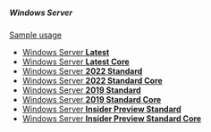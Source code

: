 ##### Windows Server

[Sample usage][windows-server-sample-usage]

- [Windows Server **Latest**][windows-server-latest-box]
- [Windows Server **Latest Core**][windows-server-latest-core-box]
- [Windows Server **2022 Standard**][windows-server-2022-standard-box]
- [Windows Server **2022 Standard Core**][windows-server-2022-standard-core-box]
- [Windows Server **2019 Standard**][windows-server-2019-standard-box]
- [Windows Server **2019 Standard Core**][windows-server-2019-standard-core-box]
- [Windows Server **Insider Preview Standard**][windows-server-insider-preview-standard-box]
- [Windows Server **Insider Preview Standard Core**][windows-server-insider-preview-standard-core-box]

[windows-server-sample-usage]: ./samples/windows-server/

[windows-server-latest-box]: https://app.vagrantup.com/gusztavvargadr/boxes/windows-server/
[windows-server-latest-core-box]: https://app.vagrantup.com/gusztavvargadr/boxes/windows-server-core/
[windows-server-2022-standard-box]: https://app.vagrantup.com/gusztavvargadr/boxes/windows-server-2022-standard/
[windows-server-2022-standard-core-box]: https://app.vagrantup.com/gusztavvargadr/boxes/windows-server-2022-standard-core/
[windows-server-2019-standard-box]: https://app.vagrantup.com/gusztavvargadr/boxes/windows-server-2019-standard/
[windows-server-2019-standard-core-box]: https://app.vagrantup.com/gusztavvargadr/boxes/windows-server-2019-standard-core/
[windows-server-insider-preview-standard-box]: https://app.vagrantup.com/gusztavvargadr/boxes/windows-server-insider-preview-standard/
[windows-server-insider-preview-standard-core-box]: https://app.vagrantup.com/gusztavvargadr/boxes/windows-server-insider-preview-standard-core/
